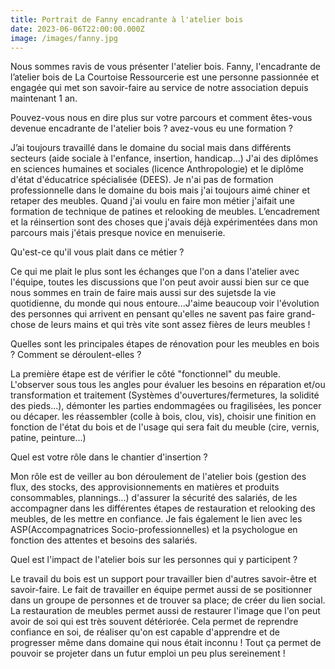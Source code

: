 ```yaml
---
title: Portrait de Fanny encadrante à l'atelier bois
date: 2023-06-06T22:00:00.000Z
image: /images/fanny.jpg
---
```


Nous sommes ravis de vous présenter l'atelier bois. Fanny, l'encadrante de
l’atelier bois de La Courtoise Ressourcerie est une personne passionnée et
engagée qui met son savoir-faire au service de notre association depuis
maintenant 1 an.

Pouvez-vous nous en dire plus sur votre parcours et comment êtes-vous devenue encadrante de l'atelier bois ?
avez-vous eu une formation ?

J’ai toujours travaillé dans le domaine du social mais dans différents secteurs (aide sociale à l'enfance, insertion,
handicap...) J'ai des diplômes en sciences humaines et sociales (licence Anthropologie) et le diplôme d'état d'éducatrice spécialisée (DEES). Je n'ai pas de formation professionnelle dans le domaine du bois mais j'ai toujours
aimé chiner et retaper des meubles. Quand j'ai voulu en faire mon métier j'aifait une formation de technique de patines et relooking de meubles. L’encadrement et la réinsertion sont des choses que j'avais déjà expérimentées
dans mon parcours mais j'étais presque novice en menuiserie.

Qu'est-ce qu'il vous plait dans ce métier ?

Ce qui me plait le plus sont les échanges que l'on a dans l'atelier avec l'équipe, toutes les discussions que l'on peut avoir aussi bien sur ce que nous sommes en train de faire mais aussi sur des sujetsde la vie quotidienne, du monde qui nous entoure...J'aime beaucoup voir l'évolution des personnes qui arrivent en pensant qu'elles ne savent pas faire grand-chose de leurs mains et qui très vite sont assez fières de leurs meubles ! 


Quelles sont les principales étapes de rénovation pour les meubles en bois ? Comment se déroulent-elles ?

La première étape est de vérifier le côté "fonctionnel" du meuble. L'observer sous tous les angles pour évaluer
les besoins en réparation et/ou transformation et traitement (Systèmes d'ouvertures/fermetures, la solidité des pieds...), démonter les parties endommagées ou fragilisées, les poncer ou décaper. les réassembler (colle à bois, clou, vis), choisir une finition en fonction de l'état du bois et de l'usage qui sera fait du meuble (cire, vernis, patine, peinture...) 

Quel est votre rôle dans le chantier d'insertion ?

Mon rôle est de veiller au bon déroulement de l'atelier bois (gestion des flux, des stocks, des approvisionnements en matières et produits consommables, plannings...) d'assurer la sécurité des salariés, de les accompagner dans les différentes étapes de restauration et relooking des meubles, de les mettre en confiance. Je fais également le lien avec les ASP(Accompagnatrices Socio-professionnelles) et la psychologue en fonction des attentes et besoins des salariés. 

Quel est l'impact de l'atelier bois sur les personnes qui y participent ?

Le travail du bois est un support pour travailler bien d'autres savoir-être et savoir-faire.  Le fait de travailler en équipe permet aussi de se positionner dans un groupe de personnes et de trouver sa place; de créer
du lien social. La restauration de meubles permet aussi de restaurer l'image que l'on peut avoir de soi qui est
très souvent détériorée. Cela permet de reprendre confiance en soi, de réaliser qu'on est capable d'apprendre et de progresser même dans domaine qui nous était inconnu ! Tout ça permet de pouvoir se projeter dans un futur emploi un peu plus sereinement ! 
